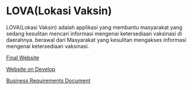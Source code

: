﻿# LOVA(Lokasi Vaksin)
 
LOVA(Lokasi Vaksin) adalah applikasi yang membantu masyarakat yang sedang kesulitan mencari informasi mengenai ketersediaan vaksinasi di daerahnya. berawal dari Masyarakat yang kesulitan mengakses informasi mengenai ketersediaan vaksinasi.

[Final Website](#)

[Website on Develop](https://develop-lova.netlify.app/)

[Business Requirements Document](https://whimsical.com/brd-business-requirement-document-ALJZQSmEE3Fy3Fb72JSqty)
